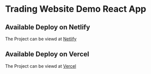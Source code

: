 # Trading Website Demo React App

## Available Deploy on Netlify

The Project can be viewd at [Netlify](https://trading-react-demo.netlify.app/)

## Available Deploy on Vercel

The Project can be viewd at [Vercel](https://inshorts-clone.vercel.app/)
